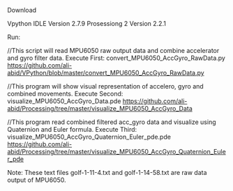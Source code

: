 Download 

Vpython IDLE Version 2.7.9
Prosessiong 2 Version 2.2.1


Run:

//This script will read MPU6050  raw output data and combine accelerator and gyro filter data.
Execute First: convert_MPU6050_AccGyro_RawData.py 
https://github.com/ali-abid/VPython/blob/master/convert_MPU6050_AccGyro_RawData.py 


//This program will show visual representation of accelero, gyro and combined movements. 
Execute Second: visualize_MPU6050_AccGyro_Data.pde
https://github.com/ali-abid/Processing/tree/master/visualize_MPU6050_AccGyro_Data 


//This program read combined filtered acc_gyro data and visualize using Quaternion and Euler formula.
Execute Third: visualize_MPU6050_AccGyro_Quaternion_Euler_pde.pde 
https://github.com/ali-abid/Processing/tree/master/visualize_MPU6050_AccGyro_Quaternion_Euler_pde 

Note: These text files golf-1-11-4.txt and golf-1-14-58.txt are raw data output of MPU6050. 